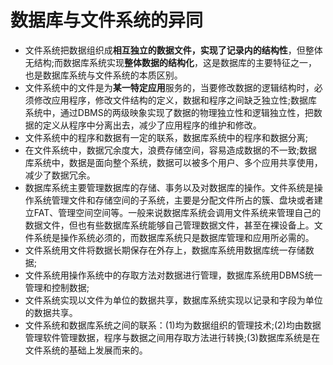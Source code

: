 # 数据库与文件系统的异同

- 文件系统把数据组织成**相互独立的数据文件，实现了记录内的结构性**，但整体无结构;而数据库系统实现**整体数据的结构化**，这是数据库的主要特征之一，也是数据库系统与文件系统的本质区别。
- 文件系统中的文件是为**某一特定应用**服务的，当要修改数据的逻辑结构时，必须修改应用程序，修改文件结构的定义，数据和程序之间缺乏独立性;数据库系统中，通过DBMS的两级映象实现了数据的物理独立性和逻辑独立性，把数据的定义从程序中分离出去，减少了应用程序的维护和修改。
- 文件系统中的程序和数据有一定的联系，数据库系统中的程序和数据分离;
- 在文件系统中，数据冗余度大，浪费存储空间，容易造成数据的不一致;数据库系统中，数据是面向整个系统，数据可以被多个用户、多个应用共享使用，减少了数据冗余。
- 数据库系统主要管理数据库的存储、事务以及对数据库的操作。文件系统是操作系统管理文件和存储空间的子系统，主要是分配文件所占的簇、盘块或者建立FAT、管理空间空间等。一般来说数据库系统会调用文件系统来管理自己的数据文件，但也有些数据库系统能够自己管理数据文件，甚至在裸设备上。文件系统是操作系统必须的，而数据库系统只是数据库管理和应用所必需的。
- 文件系统用文件将数据长期保存在外存上，数据库系统用数据库统一存储数据;
- 文件系统用操作系统中的存取方法对数据进行管理，数据库系统用DBMS统一管理和控制数据;
- 文件系统实现以文件为单位的数据共享，数据库系统实现以记录和字段为单位的数据共享。
- 文件系统和数据库系统之间的联系：(1)均为数据组织的管理技术;(2)均由数据管理软件管理数据，程序与数据之间用存取方法进行转换;(3)数据库系统是在文件系统的基础上发展而来的。



